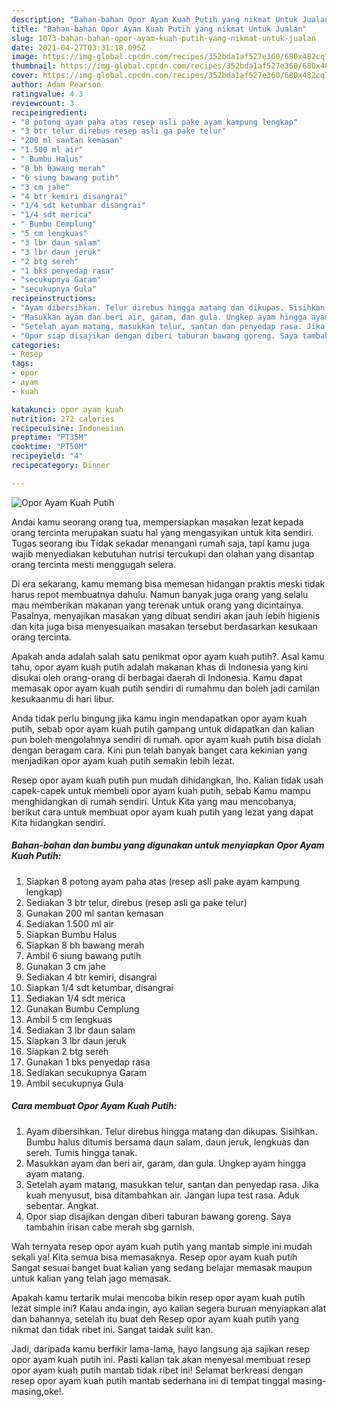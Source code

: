 ```yaml
---
description: "Bahan-bahan Opor Ayam Kuah Putih yang nikmat Untuk Jualan"
title: "Bahan-bahan Opor Ayam Kuah Putih yang nikmat Untuk Jualan"
slug: 1073-bahan-bahan-opor-ayam-kuah-putih-yang-nikmat-untuk-jualan
date: 2021-04-27T03:31:18.095Z
image: https://img-global.cpcdn.com/recipes/352bda1af527e360/680x482cq70/opor-ayam-kuah-putih-foto-resep-utama.jpg
thumbnail: https://img-global.cpcdn.com/recipes/352bda1af527e360/680x482cq70/opor-ayam-kuah-putih-foto-resep-utama.jpg
cover: https://img-global.cpcdn.com/recipes/352bda1af527e360/680x482cq70/opor-ayam-kuah-putih-foto-resep-utama.jpg
author: Adam Pearson
ratingvalue: 4.3
reviewcount: 3
recipeingredient:
- "8 potong ayam paha atas resep asli pake ayam kampung lengkap"
- "3 btr telur direbus resep asli ga pake telur"
- "200 ml santan kemasan"
- "1.500 ml air"
- " Bumbu Halus"
- "8 bh bawang merah"
- "6 siung bawang putih"
- "3 cm jahe"
- "4 btr kemiri disangrai"
- "1/4 sdt ketumbar disangrai"
- "1/4 sdt merica"
- " Bumbu Cemplung"
- "5 cm lengkuas"
- "3 lbr daun salam"
- "3 lbr daun jeruk"
- "2 btg sereh"
- "1 bks penyedap rasa"
- "secukupnya Garam"
- "secukupnya Gula"
recipeinstructions:
- "Ayam dibersihkan. Telur direbus hingga matang dan dikupas. Sisihkan. Bumbu halus ditumis bersama daun salam, daun jeruk, lengkuas dan sereh. Tumis hingga tanak."
- "Masukkan ayam dan beri air, garam, dan gula. Ungkep ayam hingga ayam matang."
- "Setelah ayam matang, masukkan telur, santan dan penyedap rasa. Jika kuah menyusut, bisa ditambahkan air. Jangan lupa test rasa. Aduk sebentar. Angkat."
- "Opor siap disajikan dengan diberi taburan bawang goreng. Saya tambahin irisan cabe merah sbg garnish."
categories:
- Resep
tags:
- opor
- ayam
- kuah

katakunci: opor ayam kuah 
nutrition: 272 calories
recipecuisine: Indonesian
preptime: "PT35M"
cooktime: "PT50M"
recipeyield: "4"
recipecategory: Dinner

---
```



![Opor Ayam Kuah Putih](https://img-global.cpcdn.com/recipes/352bda1af527e360/680x482cq70/opor-ayam-kuah-putih-foto-resep-utama.jpg)

Andai kamu seorang orang tua, mempersiapkan masakan lezat kepada orang tercinta merupakan suatu hal yang mengasyikan untuk kita sendiri. Tugas seorang ibu Tidak sekadar menangani rumah saja, tapi kamu juga wajib menyediakan kebutuhan nutrisi tercukupi dan olahan yang disantap orang tercinta mesti menggugah selera.

Di era  sekarang, kamu memang bisa memesan hidangan praktis meski tidak harus repot membuatnya dahulu. Namun banyak juga orang yang selalu mau memberikan makanan yang terenak untuk orang yang dicintainya. Pasalnya, menyajikan masakan yang dibuat sendiri akan jauh lebih higienis dan kita juga bisa menyesuaikan masakan tersebut berdasarkan kesukaan orang tercinta. 



Apakah anda adalah salah satu penikmat opor ayam kuah putih?. Asal kamu tahu, opor ayam kuah putih adalah makanan khas di Indonesia yang kini disukai oleh orang-orang di berbagai daerah di Indonesia. Kamu dapat memasak opor ayam kuah putih sendiri di rumahmu dan boleh jadi camilan kesukaanmu di hari libur.

Anda tidak perlu bingung jika kamu ingin mendapatkan opor ayam kuah putih, sebab opor ayam kuah putih gampang untuk didapatkan dan kalian pun boleh mengolahnya sendiri di rumah. opor ayam kuah putih bisa diolah dengan beragam cara. Kini pun telah banyak banget cara kekinian yang menjadikan opor ayam kuah putih semakin lebih lezat.

Resep opor ayam kuah putih pun mudah dihidangkan, lho. Kalian tidak usah capek-capek untuk membeli opor ayam kuah putih, sebab Kamu mampu menghidangkan di rumah sendiri. Untuk Kita yang mau mencobanya, berikut cara untuk membuat opor ayam kuah putih yang lezat yang dapat Kita hidangkan sendiri.

<!--inarticleads1-->

##### Bahan-bahan dan bumbu yang digunakan untuk menyiapkan Opor Ayam Kuah Putih:

1. Siapkan 8 potong ayam paha atas (resep asli pake ayam kampung lengkap)
1. Sediakan 3 btr telur, direbus (resep asli ga pake telur)
1. Gunakan 200 ml santan kemasan
1. Sediakan 1.500 ml air
1. Siapkan  Bumbu Halus
1. Siapkan 8 bh bawang merah
1. Ambil 6 siung bawang putih
1. Gunakan 3 cm jahe
1. Sediakan 4 btr kemiri, disangrai
1. Siapkan 1/4 sdt ketumbar, disangrai
1. Sediakan 1/4 sdt merica
1. Gunakan  Bumbu Cemplung
1. Ambil 5 cm lengkuas
1. Sediakan 3 lbr daun salam
1. Siapkan 3 lbr daun jeruk
1. Siapkan 2 btg sereh
1. Gunakan 1 bks penyedap rasa
1. Sediakan secukupnya Garam
1. Ambil secukupnya Gula




<!--inarticleads2-->

##### Cara membuat Opor Ayam Kuah Putih:

1. Ayam dibersihkan. Telur direbus hingga matang dan dikupas. Sisihkan. Bumbu halus ditumis bersama daun salam, daun jeruk, lengkuas dan sereh. Tumis hingga tanak.
1. Masukkan ayam dan beri air, garam, dan gula. Ungkep ayam hingga ayam matang.
1. Setelah ayam matang, masukkan telur, santan dan penyedap rasa. Jika kuah menyusut, bisa ditambahkan air. Jangan lupa test rasa. Aduk sebentar. Angkat.
1. Opor siap disajikan dengan diberi taburan bawang goreng. Saya tambahin irisan cabe merah sbg garnish.




Wah ternyata resep opor ayam kuah putih yang mantab simple ini mudah sekali ya! Kita semua bisa memasaknya. Resep opor ayam kuah putih Sangat sesuai banget buat kalian yang sedang belajar memasak maupun untuk kalian yang telah jago memasak.

Apakah kamu tertarik mulai mencoba bikin resep opor ayam kuah putih lezat simple ini? Kalau anda ingin, ayo kalian segera buruan menyiapkan alat dan bahannya, setelah itu buat deh Resep opor ayam kuah putih yang nikmat dan tidak ribet ini. Sangat taidak sulit kan. 

Jadi, daripada kamu berfikir lama-lama, hayo langsung aja sajikan resep opor ayam kuah putih ini. Pasti kalian tak akan menyesal membuat resep opor ayam kuah putih mantab tidak ribet ini! Selamat berkreasi dengan resep opor ayam kuah putih mantab sederhana ini di tempat tinggal masing-masing,oke!.

